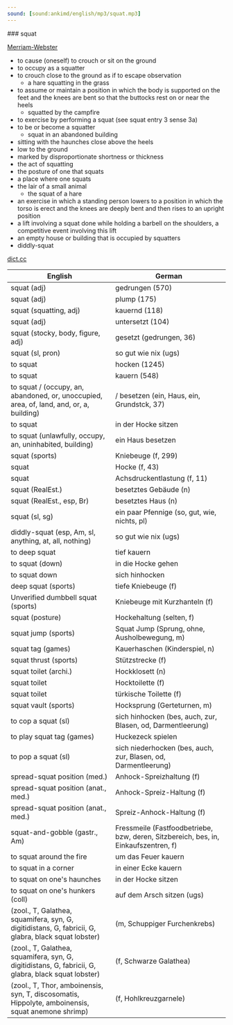 ```yaml
---
sound: [sound:ankimd/english/mp3/squat.mp3]
---
```


\### squat

[Merriam-Webster](https://www.merriam-webster.com/dictionary/squat)

- to cause (oneself) to crouch or sit on the ground
- to occupy as a squatter
- to crouch close to the ground as if to escape observation
    - a hare squatting in the grass
- to assume or maintain a position in which the body is supported on the feet and the knees are bent so that the buttocks rest on or near the heels
    - squatted by the campfire
- to exercise by performing a squat (see squat entry 3 sense 3a)
- to be or become a squatter
    - squat in an abandoned building
- sitting with the haunches close above the heels
- low to the ground
- marked by disproportionate shortness or thickness
- the act of squatting
- the posture of one that squats
- a place where one squats
- the lair of a small animal
    - the squat of a hare
- an exercise in which a standing person lowers to a position in which the torso is erect and the knees are deeply bent and then rises to an upright position
- a lift involving a squat done while holding a barbell on the shoulders, a competitive event involving this lift
- an empty house or building that is occupied by squatters
- diddly-squat

[dict.cc](https://www.dict.cc/squat)

| English        | German       |
| -------------- | ------------ |
| squat (adj) | gedrungen (570) |
| squat (adj) | plump (175) |
| squat (squatting, adj) | kauernd (118) |
| squat (adj) | untersetzt (104) |
| squat (stocky, body, figure, adj) | gesetzt (gedrungen, 36) |
| squat (sl, pron) | so gut wie nix (ugs) |
| to squat | hocken (1245) |
| to squat | kauern (548) |
| to squat / (occupy, an, abandoned, or, unoccupied, area, of, land, and, or, a, building) | / besetzen (ein, Haus, ein, Grundstck, 37) |
| to squat | in der Hocke sitzen |
| to squat (unlawfully, occupy, an, uninhabited, building) | ein Haus besetzen |
| squat (sports) | Kniebeuge (f, 299) |
| squat | Hocke (f, 43) |
| squat | Achsdruckentlastung (f, 11) |
| squat (RealEst.) | besetztes Gebäude (n) |
| squat (RealEst., esp, Br) | besetztes Haus (n) |
| squat (sl, sg) | ein paar Pfennige (so, gut, wie, nichts, pl) |
| diddly-squat (esp, Am, sl, anything, at, all, nothing) | so gut wie nix (ugs) |
| to deep squat | tief kauern |
| to squat (down) | in die Hocke gehen |
| to squat down | sich hinhocken |
| deep squat (sports) | tiefe Kniebeuge (f) |
| Unverified dumbbell squat (sports) | Kniebeuge mit Kurzhanteln (f) |
| squat (posture) | Hockehaltung (selten, f) |
| squat jump <SJ> (sports) | Squat Jump (Sprung, ohne, Ausholbewegung, m) |
| squat tag (games) | Kauerhaschen (Kinderspiel, n) |
| squat thrust (sports) | Stützstrecke (f) |
| squat toilet (archi.) | Hockklosett (n) |
| squat toilet | Hocktoilette (f) |
| squat toilet | türkische Toilette (f) |
| squat vault (sports) | Hocksprung (Gerteturnen, m) |
| to cop a squat (sl) | sich hinhocken (bes, auch, zur, Blasen, od, Darmentleerung) |
| to play squat tag (games) | Huckezeck spielen |
| to pop a squat (sl) | sich niederhocken (bes, auch, zur, Blasen, od, Darmentleerung) |
| spread-squat position (med.) | Anhock-Spreizhaltung <ASH> (f) |
| spread-squat position (anat., med.) | Anhock-Spreiz-Haltung <ASH> (f) |
| spread-squat position (anat., med.) | Spreiz-Anhock-Haltung (f) |
| squat-and-gobble (gastr., Am) | Fressmeile (Fastfoodbetriebe, bzw, deren, Sitzbereich, bes, in, Einkaufszentren, f) |
| to squat around the fire | um das Feuer kauern |
| to squat in a corner | in einer Ecke kauern |
| to squat on one's haunches | in der Hocke sitzen |
| to squat on one's hunkers (coll) | auf dem Arsch sitzen (ugs) |
|  (zool., T, Galathea, squamifera, syn, G, digitidistans, G, fabricii, G, glabra, black squat lobster) |  (m, Schuppiger Furchenkrebs) |
|  (zool., T, Galathea, squamifera, syn, G, digitidistans, G, fabricii, G, glabra, black squat lobster) |  (f, Schwarze Galathea) |
|  (zool., T, Thor, amboinensis, syn, T, discosomatis, Hippolyte, amboinensis, squat anemone shrimp) |  (f, Hohlkreuzgarnele) |
